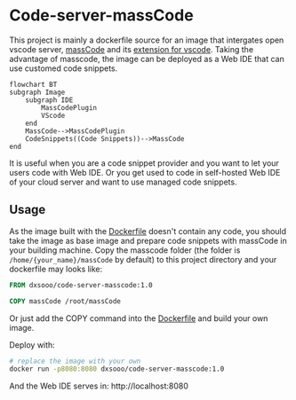 # Code-server-massCode

This project is mainly a dockerfile source for an image that intergates open vscode server, [massCode](https://masscode.io/) and its [extension for vscode](https://marketplace.visualstudio.com/items?itemName=AntonReshetov.masscode-assistant). Taking the advantage of masscode, the image can be deployed as a Web IDE that can use customed code snippets.

```mermaid
flowchart BT
subgraph Image
	subgraph IDE
		MassCodePlugin
		VScode
	end
	MassCode-->MassCodePlugin
	CodeSnippets((Code Snippets))-->MassCode
end
```

It is useful when you are a code snippet provider and you want to let your users code with Web IDE. Or you get used to code in self-hosted Web IDE of your cloud server and want to use managed code snippets.

## Usage

As the image built with the [Dockerfile](./Dockerfile) doesn't contain any code, you should take the image as base image and prepare 
code snippets with massCode in your building machine. Copy the masscode folder (the folder is `/home/{your_name}/massCode` by default) to this project directory and your dockerfile may looks like:

```dockerfile
FROM dxsooo/code-server-masscode:1.0

COPY massCode /root/massCode
```

Or just add the COPY command into the [Dockerfile](./Dockerfile) and build your own image.

Deploy with:

```bash
# replace the image with your own
docker run -p8080:8080 dxsooo/code-server-masscode:1.0
```

And the Web IDE serves in: http://localhost:8080
